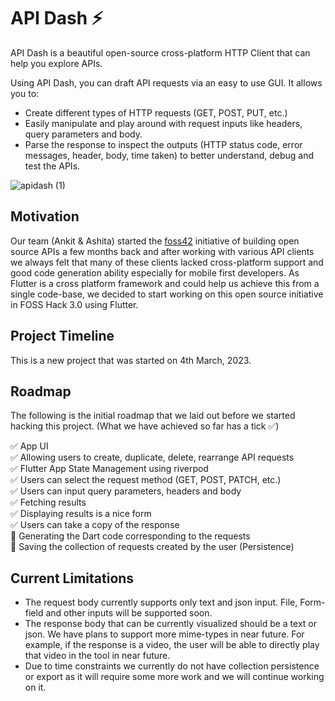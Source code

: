 # API Dash ⚡️

API Dash is a beautiful open-source cross-platform HTTP Client that can help you explore APIs.

Using API Dash, you can draft API requests via an easy to use GUI. It allows you to:
- Create different types of HTTP requests (GET, POST, PUT, etc.)
- Easily manipulate and play around with request inputs like headers, query parameters and body.
- Parse the response to inspect the outputs (HTTP status code, error messages, header, body, time taken) to better understand, debug and test the APIs. 

![apidash (1)](https://user-images.githubusercontent.com/1382619/222961170-ae45c4b8-2f23-4308-9d90-3a8af237a673.png)


## Motivation

Our team (Ankit & Ashita) started the [foss42](https://foss42.com) initiative of building open source APIs a few months back and after working with various API clients we always felt that many of these clients lacked cross-platform support and good code generation ability especially for mobile first developers. As Flutter is a cross platform framework and could help us achieve this from a single code-base, we decided to start working on this open source initiative in FOSS Hack 3.0 using Flutter.

## Project Timeline

This is a new project that was started on 4th March, 2023.

## Roadmap

The following is the initial roadmap that we laid out before we started hacking this project. (What we have achieved so far has a tick ✅)

✅ App UI  
✅ Allowing users to create, duplicate, delete, rearrange API requests  
✅ Flutter App State Management using riverpod  
✅ Users can select the request method (GET, POST, PATCH, etc.)  
✅ Users can input query parameters, headers and body  
✅ Fetching results  
✅ Displaying results is a nice form  
✅ Users can take a copy of the response  
🚧 Generating the Dart code corresponding to the requests  
🚧 Saving the collection of requests created by the user (Persistence)  

## Current Limitations

- The request body currently supports only text and json input. File, Form-field and other inputs will be supported soon.
- The response body that can be currently visualized should be a text or json. We have plans to support more mime-types in near future. For example, if the response is a video, the user will be able to directly play that video in the tool in near future.
- Due to time constraints we currently do not have collection persistence or export as it will require some more work and we will continue working on it.
